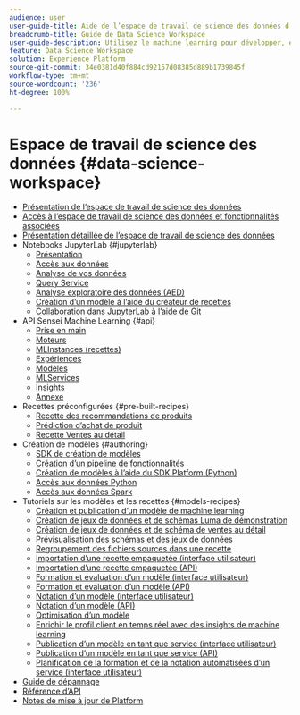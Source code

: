 ```yaml
---
audience: user
user-guide-title: Aide de l’espace de travail de science des données d’Adobe Experience Platform
breadcrumb-title: Guide de Data Science Workspace
user-guide-description: Utilisez le machine learning pour développer, entraîner et évaluer des modèles et des recettes avec des ordinateurs portables équipés d’Adobe Sensei et de JupyterLab.
feature: Data Science Workspace
solution: Experience Platform
source-git-commit: 34e0381d40f884cd92157d08385d889b1739845f
workflow-type: tm+mt
source-wordcount: '236'
ht-degree: 100%

---
```



# Espace de travail de science des données {#data-science-workspace}

* [Présentation de l’espace de travail de science des données](home.md)
* [Accès à l’espace de travail de science des données et fonctionnalités associées](access-features-dsw.md)
* [Présentation détaillée de l’espace de travail de science des données](walkthrough.md)
* Notebooks JupyterLab {#jupyterlab}
   * [Présentation](jupyterlab/overview.md)
   * [Accès aux données](jupyterlab/access-notebook-data.md)
   * [Analyse de vos données](jupyterlab/analyze-your-data.md)
   * [Query Service](jupyterlab/query-service.md)
   * [Analyse exploratoire des données (AED)](jupyterlab/eda-notebook.md)
   * [Création d’un modèle à l’aide du créateur de recettes](jupyterlab/create-a-model.md)
   * [Collaboration dans JupyterLab à l’aide de Git](jupyterlab/using-git-for-collaboration.md)
* API Sensei Machine Learning {#api}
   * [Prise en main](api/getting-started.md)
   * [Moteurs](api/engines.md)
   * [MLInstances (recettes)](api/mlinstances.md)
   * [Expériences](api/experiments.md)
   * [Modèles](api/models.md)
   * [MLServices](api/mlservices.md)
   * [Insights](api/insights.md)
   * [Annexe](api/appendix.md)
* Recettes préconfigurées {#pre-built-recipes}
   * [Recette des recommandations de produits](pre-built-recipes/product-recommendations.md)
   * [Prédiction d’achat de produit](pre-built-recipes/product-purchase-prediction.md)
   * [Recette Ventes au détail](pre-built-recipes/retail-sales.md)
* Création de modèles {#authoring}
   * [SDK de création de modèles](authoring/sdk.md)
   * [Création d’un pipeline de fonctionnalités](authoring/feature-pipeline.md)
   * [Création de modèles à l’aide du SDK Platform (Python)](authoring/platform-sdk.md)
   * [Accès aux données Python](authoring/python.md)
   * [Accès aux données Spark](authoring/spark.md)
* Tutoriels sur les modèles et les recettes {#models-recipes}
   * [Création et publication d’un modèle de machine learning](models-recipes/create-publish-model.md)
   * [Création de jeux de données et de schémas Luma de démonstration](models-recipes/create-luma-data.md)
   * [Création de jeux de données et de schéma de ventes au détail](models-recipes/create-retails-sales-dataset.md)
   * [Prévisualisation des schémas et des jeux de données](models-recipes/preview-schema-data.md)
   * [Regroupement des fichiers sources dans une recette](models-recipes/package-source-files-recipe.md)
   * [Importation d’une recette empaquetée (interface utilisateur)](models-recipes/import-packaged-recipe-ui.md)
   * [Importation d’une recette empaquetée (API)](models-recipes/import-packaged-recipe-api.md)
   * [Formation et évaluation d’un modèle (interface utilisateur)](models-recipes/train-evaluate-model-ui.md)
   * [Formation et évaluation d’un modèle (API)](models-recipes/train-evaluate-model-api.md)
   * [Notation d’un modèle (interface utilisateur)](models-recipes/score-model-ui.md)
   * [Notation d’un modèle (API)](models-recipes/score-model-api.md)
   * [Optimisation d’un modèle](models-recipes/optimize-model.md)
   * [Enrichir le profil client en temps réel avec des insights de machine learning](models-recipes/enrich-profile.md)
   * [Publication d’un modèle en tant que service (interface utilisateur)](models-recipes/publish-model-service-ui.md)
   * [Publication d’un modèle en tant que service (API)](models-recipes/publish-model-service-api.md)
   * [Planification de la formation et de la notation automatisées d’un service (interface utilisateur)](models-recipes/schedule-models-ui.md)
* [Guide de dépannage](troubleshooting-guide.md)
* [Référence d’API](https://www.adobe.io/apis/experienceplatform/home/api-reference.html#!acpdr/swagger-specs/sensei-ml-api.yaml)
* [Notes de mise à jour de Platform](https://docs.adobe.com/content/help/fr-FR/experience-platform/release-notes/latest.html)